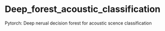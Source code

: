 # Deep_forest_acoustic_classification
Pytorch: Deep nerual decision forest for acoustic scence classification
